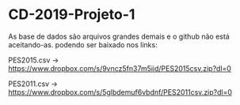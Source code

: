# CD-2019-Projeto-1
As base de dados são arquivos grandes demais e o github não está aceitando-as.
podendo ser baixado nos links:

PES2015.csv -> https://www.dropbox.com/s/9vncz5fn37m5iid/PES2015csv.zip?dl=0

PES2011.csv -> https://www.dropbox.com/s/5glbdemuf6vbdnf/PES2011csv.zip?dl=0
